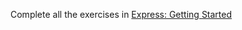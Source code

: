 Complete all the exercises in [Express: Getting Started](https://expressjs.com/en/starter/installing.html)
